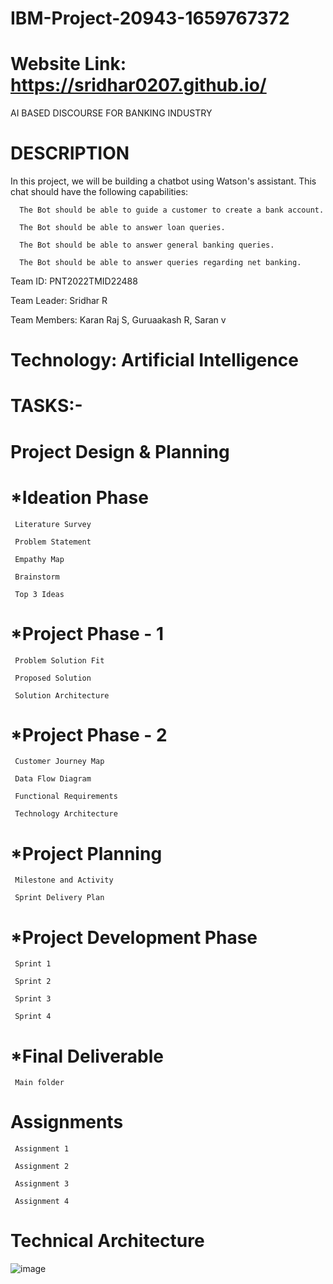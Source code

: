 # IBM-Project-20943-1659767372 

# Website Link: https://sridhar0207.github.io/

 

AI BASED DISCOURSE FOR BANKING INDUSTRY

# DESCRIPTION
In this project, we will be building a chatbot using Watson's assistant. This chat should have the following capabilities:


      The Bot should be able to guide a customer to create a bank account.

      The Bot should be able to answer loan queries.

      The Bot should be able to answer general banking queries.

      The Bot should be able to answer queries regarding net banking.

Team ID: PNT2022TMID22488

Team Leader: Sridhar R

Team Members: Karan Raj S, Guruaakash R, Saran v

# Technology: Artificial Intelligence



  # TASKS:-

   # Project Design & Planning
   # *Ideation Phase
   
     Literature Survey

     Problem Statement

     Empathy Map

     Brainstorm

     Top 3 Ideas

# *Project Phase - 1

     Problem Solution Fit

     Proposed Solution

     Solution Architecture
  
  # *Project Phase - 2
  
     Customer Journey Map
      
     Data Flow Diagram
    
     Functional Requirements
    
     Technology Architecture
    
   # *Project Planning
    
     Milestone and Activity
    
     Sprint Delivery Plan
  
  # *Project Development Phase
  
     Sprint 1
    
     Sprint 2
    
     Sprint 3
    
     Sprint 4
    
 # *Final Deliverable
 
     Main folder
     
 # Assignments
 
     Assignment 1
     
     Assignment 2
     
     Assignment 3
     
     Assignment 4
     
     
     
 # Technical Architecture    
     
  ![image](https://user-images.githubusercontent.com/113535480/202243871-7e402e73-ae1c-46aa-901e-681fe75ed561.png)
